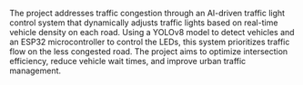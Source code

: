 The project addresses traffic congestion through an AI-driven traffic light control 
system that dynamically adjusts traffic lights based on real-time vehicle density on 
each road. Using a YOLOv8 model to detect vehicles and an ESP32 microcontroller 
to control the LEDs, this system prioritizes traffic flow on the less congested road. 
The project aims to optimize intersection efficiency, reduce vehicle wait times, 
and improve urban traffic management. 
